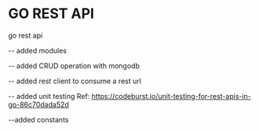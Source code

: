 # GO REST API
go rest api 

-- added modules

-- added CRUD operation with mongodb

-- added rest client to consume a rest url

-- added unit testing Ref: https://codeburst.io/unit-testing-for-rest-apis-in-go-86c70dada52d

--added constants
